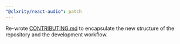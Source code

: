 ```yaml
---
"@clxrity/react-audio": patch
---
```


Re-wrote [CONTRIBUTING.md](https://github.com/clxrityy/react-audio/blob/main/CONTRIBUTING.md) to encapsulate the new structure of the repository and the development workflow.
